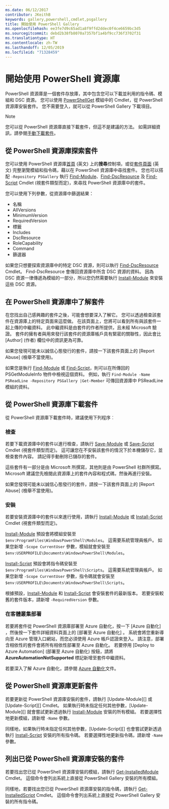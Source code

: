 ```yaml
---
ms.date: 06/12/2017
contributor: JKeithB
keywords: gallery,powershell,cmdlet,psgallery
title: 開始使用 PowerShell Gallery
ms.openlocfilehash: ee3fe7d9c65ad1a8f9ffd2ddec0f4ce6659bc3d5
ms.sourcegitcommit: debd2b38fb8070a7357bf1a4bf9cc736f3702f31
ms.translationtype: HT
ms.contentlocale: zh-TW
ms.lasthandoff: 12/05/2019
ms.locfileid: "71328459"
---
```

# <a name="getting-started-with-the-powershell-gallery"></a>開始使用 PowerShell 資源庫

PowerShell 資源庫是一個套件存放庫，其中包含您可以下載並利用的指令碼、模組和 DSC 資源。 您可以使用 [PowerShellGet](/powershell/module/powershellget) 模組中的 Cmdlet，從 PowerShell 資源庫安裝套件。 您不需要登入，就可以從 PowerShell Gallery 下載項目。

> [!NOTE]
> 您可以從 PowerShell 資源庫直接下載套件，但這不是建議的方法。 如需詳細資訊，請參閱[手動下載套件](how-to/working-with-packages/manual-download.md)。

## <a name="discovering-packages-from-the-powershell-gallery"></a>從 PowerShell 資源庫探索套件

您可以使用 PowerShell 資源庫[首頁](https://www.powershellgallery.com) \(英文\) 上的**搜尋**控制項，或從[套件頁面](https://www.powershellgallery.com/packages) \(英文\) 完整瀏覽模組和指令碼，藉以在 PowerShell 資源庫中尋找套件。 您也可以搭配 `-Repository PSGallery` 執行 [Find-Module][]、[Find-DscResource] 及 [Find-Script][] Cmdlet (視套件類型而定)，來尋找 PowerShell 資源庫中的套件。

您可以使用下列參數，從資源庫中篩選結果：

- 名稱
- AllVersions
- MinimumVersion
- RequiredVersion
- 標籤
- Includes
- DscResource
- RoleCapability
- Command
- 篩選器

如果您只想要探索資源庫中的特定 DSC 資源，則可以執行 [Find-DscResource][] Cmdlet。 Find-DscResource 會傳回資源庫中所含 DSC 資源的資料。 因為 DSC 資源一律傳遞為模組的一部分，所以您仍然需要執行 [Install-Module][] 來安裝這些 DSC 資源。

## <a name="learning-about-packages-in-the-powershell-gallery"></a>在 PowerShell 資源庫中了解套件

在您找出自己感興趣的套件之後，可能會想要深入了解它。 您可以透過檢查該套件在資源庫上的特定頁面來這麼做。 在該頁面上，您將可以看到所有與該套件一起上傳的中繼資料。 此中繼資料是由套件的作者所提供，且未經 Microsoft 驗證。 套件的擁有者與用來發行該套件的資源庫帳戶具有緊密的關聯性，因此會比 [Author] \(作者\) 欄位中的資訊更為可靠。

如果您發現可能未以誠信心態發行的套件，請按一下該套件頁面上的 [Report Abuse]  \(檢舉不當使用\)。

如果您是執行 [Find-Module][] 或 [Find-Script][]，則可以在所傳回的 PSGetModuleInfo 物件中檢視這個資料。 例如，執行 `Find-Module -Name PSReadLine -Repository PSGallery |Get-Member` 可傳回資源庫中 PSReadLine 模組的資料。

## <a name="downloading-packages-from-the-powershell-gallery"></a>從 PowerShell 資源庫下載套件

從 PowerShell 資源庫下載套件時，建議使用下列程序︰

### <a name="inspect"></a>檢查

若要下載資源庫中的套件以進行檢查，請執行 [Save-Module][] 或 [Save-Script][] Cmdlet (視套件類型而定)。 這可讓您在不安裝該套件的情況下於本機儲存它，並檢查套件內容。 請記得手動刪除已儲存的套件。

這些套件有一部分是由 Microsoft 所撰寫，其他則是由 PowerShell 社群所撰寫。 Microsoft 建議您先檢閱此資源庫上的套件內容和程式碼，然後再進行安裝。

如果您發現可能未以誠信心態發行的套件，請按一下該套件頁面上的 [Report Abuse]  \(檢舉不當使用\)。

### <a name="install"></a>安裝

若要安裝資源庫中的套件以來進行使用，請執行 [Install-Module][] 或 [Install-Script][] Cmdlet (視套件類型而定)。

[Install-Module][] 預設會將模組安裝至 `$env:ProgramFiles\WindowsPowerShell\Modules`。
這需要系統管理員帳戶。 如果您新增 `-Scope CurrentUser` 參數，模組就會安裝至 `$env:USERPROFILE\Documents\WindowsPowerShell\Modules`。

[Install-Script][] 預設會將指令碼安裝至 `$env:ProgramFiles\WindowsPowerShell\Scripts`。
這需要系統管理員帳戶。 如果您新增 `-Scope CurrentUser` 參數，指令碼就會安裝至 `$env:USERPROFILE\Documents\WindowsPowerShell\Scripts`。

根據預設，[Install-Module][] 和 [Install-Script][] 會安裝套件的最新版本。 若要安裝較舊的套件版本，請新增 `-RequiredVersion` 參數。

### <a name="deploy"></a>在客體叢集部署

若要將套件從 PowerShell 資源庫部署至 Azure 自動化，按一下 [Azure 自動化]  ，然後按一下套件詳細資料頁面上的 [部署至 Azure 自動化]  。 系統會將您重新導向至 Azure 管理入口網站，而您必須使用 Azure 帳戶認證來登入。 請注意，部署含相依性的套件會將所有相依性部署至 Azure 自動化。 若要停用 [Deploy to Azure Automation] \(部署至 Azure 自動化) 按鈕，請將 **AzureAutomationNotSupported** 標記新增至套件中繼資料。

若要深入了解 Azure 自動化，請參閱 [Azure 自動化](/azure/automation)文件。

## <a name="updating-packages-from-the-powershell-gallery"></a>從 PowerShell 資源庫更新套件

若要更新從 PowerShell 資源庫安裝的套件，請執行 [Update-Module][] 或 [Update-Script][] Cmdlet。 如果執行時未指定任何其他參數，[Update-Module][] 就會嘗試更新透過執行 [Install-Module][] 安裝的所有模組。 若要選擇性地更新模組，請新增 `-Name` 參數。

同樣地，如果執行時未指定任何其他參數，[Update-Script][] 也會嘗試更新透過執行 [Install-Script][] 安裝的所有指令碼。 若要選擇性地更新指令碼，請新增 `-Name` 參數。

## <a name="list-packages-that-you-have-installed-from-the-powershell-gallery"></a>列出已從 PowerShell 資源庫安裝的套件

若要找出您已從 PowerShell 資源庫安裝的模組，請執行 [Get-InstalledModule][] Cmdlet。 這個命令會列出系統上直接從 PowerShell Gallery 安裝的所有模組。

同樣地，若要找出您已從 PowerShell 資源庫安裝的指令碼，請執行 [Get-InstalledScript][] Cmdlet。 這個命令會列出系統上直接從 PowerShell Gallery 安裝的所有指令碼。

[Find-DscResource]: /powershell/module/powershellget/Find-DscResource
[Find-Module]: /powershell/module/powershellget/Find-Module
[Find-Script]: /powershell/module/powershellget/Find-Script
[Get-InstalledModule]: /powershell/module/powershellget/Get-InstalledModule
[Get-InstalledScript]: /powershell/module/powershellget/Get-InstalledScript
[Install-Module]: /powershell/module/powershellget/Install-Module
[Install-Script]: /powershell/module/powershellget/Install-Script
[Publish-Module]: /powershell/module/powershellget/Publish-Module
[Publish-Script]: /powershell/module/powershellget/Publish-Script
[Register-PSRepository]: /powershell/module/powershellget/Register-Repository
[Save-Module]: /powershell/module/powershellget/Save-Module
[Save-Script]: /powershell/module/powershellget/Save-Script
